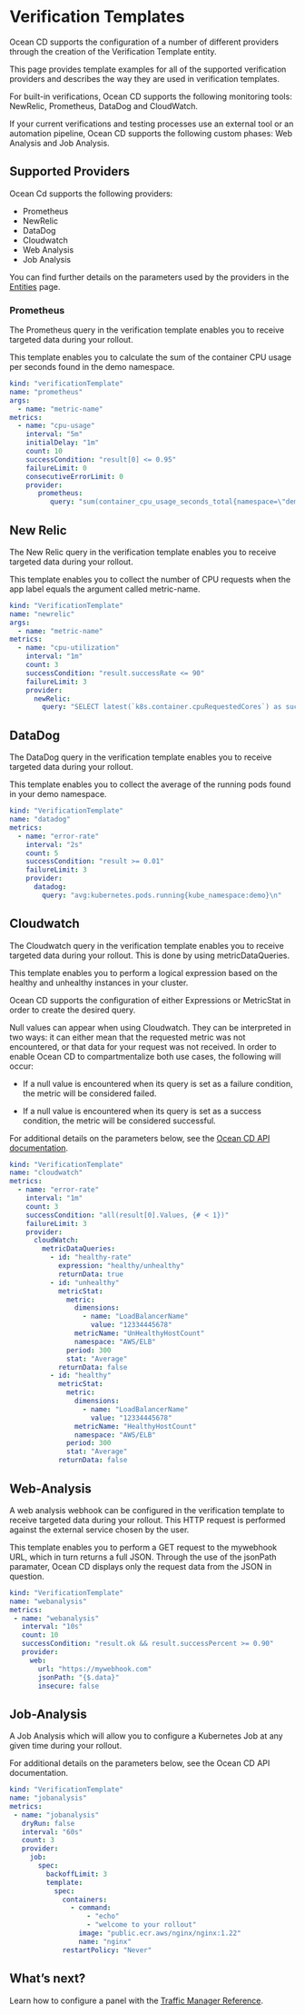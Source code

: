 # Verification Templates

Ocean CD supports the configuration of a number of different providers through the creation of the Verification Template entity.

This page provides template examples for all of the supported verification providers  and describes the way they are used in verification templates.  

For built-in verifications, Ocean CD supports the following monitoring tools: NewRelic, Prometheus, DataDog and CloudWatch.  

If your current verifications and testing processes use an external tool or an automation pipeline, Ocean CD supports the following custom phases: Web Analysis and Job Analysis.

## Supported Providers

Ocean Cd supports the following providers:  

* Prometheus   
* NewRelic
* DataDog
* Cloudwatch
* Web Analysis
* Job Analysis

You can find further details on the parameters used by the providers in the [Entities](ocean-cd/concepts-features/entities) page.

### Prometheus

The Prometheus query in the verification template enables you to receive targeted data during your rollout.  

This template enables you to calculate the sum of the container CPU usage per seconds found in the demo namespace.

```yaml
kind: "verificationTemplate"
name: "prometheus"
args:
  - name: "metric-name"
metrics:
  - name: "cpu-usage"
    interval: "5m"
    initialDelay: "1m"
    count: 10
    successCondition: "result[0] <= 0.95"
    failureLimit: 0
    consecutiveErrorLimit: 0
    provider:
       prometheus:
          query: "sum(container_cpu_usage_seconds_total{namespace=\"demo\", endpoint=\"{{args.metric-name}}\"})"
```

## New Relic

The New Relic query in the verification template enables you to receive targeted data during your rollout.

This template enables you to collect the number of CPU requests when the app label equals the argument called metric-name.

```yaml
kind: "VerificationTemplate"
name: "newrelic"
args:
  - name: "metric-name"
metrics:
  - name: "cpu-utilization"
    interval: "1m"
    count: 3
    successCondition: "result.successRate <= 90"
    failureLimit: 3
    provider:
      newRelic:
        query: "SELECT latest(`k8s.container.cpuRequestedCores`) as successRate FROM Metric FACET `tags.app` WHERE `tags.app` = '{{ args. metric-name }}'\n"
```

## DataDog

The DataDog query in the verification template enables you to receive targeted data during your rollout.

This template enables you to collect the average of the running pods found in your demo namespace.

```yaml
kind: "VerificationTemplate"
name: "datadog"
metrics:
  - name: "error-rate"
    interval: "2s"
    count: 5
    successCondition: "result >= 0.01"
    failureLimit: 3
    provider:
      datadog:
        query: "avg:kubernetes.pods.running{kube_namespace:demo}\n"
```

## Cloudwatch

The Cloudwatch query in the verification template enables you to receive targeted data during your rollout. This is done by using metricDataQueries.  

This template enables you to perform a logical expression based on the healthy and unhealthy instances in your cluster.

Ocean CD supports the configuration of either Expressions or MetricStat in order to create the desired query.  

Null values can appear when using Cloudwatch. They can be interpreted in two ways: it can either mean that the requested metric was not encountered, or that data for your request was not received. In order to enable Ocean CD to compartmentalize both use cases, the following will occur:

* If a null value is encountered when its query is set as a failure condition, the metric will be considered failed.

* If a null value is encountered when its query is set as a success condition, the metric will be considered successful.

For additional details on the parameters below, see the [Ocean CD API documentation](https://docs.spot.io/api/#tag/Ocean-CD).  

```yaml
kind: "VerificationTemplate"
name: "cloudwatch"
metrics:
  - name: "error-rate"
    interval: "1m"
    count: 3
    successCondition: "all(result[0].Values, {# < 1})"
    failureLimit: 3
    provider:
      cloudWatch:
        metricDataQueries:
          - id: "healthy-rate"
            expression: "healthy/unhealthy"
            returnData: true
          - id: "unhealthy"
            metricStat:
              metric:
                dimensions:
                  - name: "LoadBalancerName"
                    value: "12334445678"
                metricName: "UnHealthyHostCount"
                namespace: "AWS/ELB"
              period: 300
              stat: "Average"
            returnData: false
          - id: "healthy"
            metricStat:
              metric:
                dimensions:
                  - name: "LoadBalancerName"
                    value: "12334445678"
                metricName: "HealthyHostCount"
                namespace: "AWS/ELB"
              period: 300
              stat: "Average"
            returnData: false
```

## Web-Analysis

A web analysis webhook can be configured in the verification template to receive targeted data during your rollout. This HTTP request is performed against the external service chosen by the user.  

This template enables you to perform a GET request to the mywebhook URL, which in turn returns a full JSON. Through the use of the jsonPath paramater, Ocean CD displays only the request data from the JSON in question.

```yaml
kind: "VerificationTemplate"
name: "webanalysis"
metrics:
 - name: "webanalysis"
   interval: "10s"
   count: 10
   successCondition: "result.ok && result.successPercent >= 0.90"
   provider:
     web:
       url: "https://mywebhook.com"
       jsonPath: "{$.data}"
       insecure: false
```

## Job-Analysis

A Job Analysis which will allow you to configure a Kubernetes Job at any given time during your rollout.

For additional details on the parameters below, see the Ocean CD API documentation.

```yaml
kind: "VerificationTemplate"
name: "jobanalysis"
metrics:
 - name: "jobanalysis"
   dryRun: false
   interval: "60s"
   count: 3
   provider:
     job:
       spec:
         backoffLimit: 3
         template:
           spec:
             containers:
               - command:
                   - "echo"
                   - "welcome to your rollout"
                 image: "public.ecr.aws/nginx/nginx:1.22"
                 name: "nginx"
             restartPolicy: "Never"
```

## What’s next?

Learn how to configure a panel with the [Traffic Manager Reference](ocean-cd/getting-started/traffic-manager-reference).  
